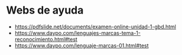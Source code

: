   # Webs de ayuda
  
  - https://pdfslide.net/documents/examen-online-unidad-1-gbd.html
  - https://www.daypo.com/lenguajes-marcas-tema-1-reconocimiento.html#test
  - https://www.daypo.com/lenguaje-marcas-01.html#test
